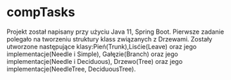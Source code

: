 # compTasks
Projekt został napisany przy użyciu Java 11, Spring Boot.
Pierwsze zadanie polegało na tworzeniu struktury klass związanych z Drzewami.
Zostały utworzone następujące klasy:Pień(Trunk),Lisćie(Leave) oraz jego implementacje(Needle i Simple), 
Gałęzie(Branch) oraz jego implementacje(Needle i Deciduous), Drzewo(Tree) oraz jego implementacje(NeedleTree, DeciduousTree).
